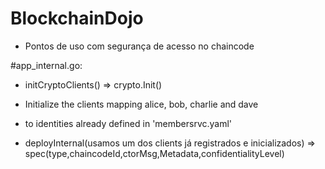 # BlockchainDojo

* Pontos de uso com segurança de acesso no chaincode

#app_internal.go:
* initCryptoClients() => crypto.Init()
* Initialize the clients mapping alice, bob, charlie and dave
* to identities already defined in 'membersrvc.yaml'

* deployInternal(usamos um dos clients já registrados e inicializados) => spec(type,chaincodeId,ctorMsg,Metadata,confidentialityLevel)